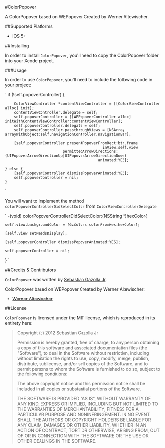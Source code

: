 #ColorPopover

A ColorPopover based on WEPopover Created by Werner Altewischer.

##Supported Platforms

- iOS 5+

##Installing

In order to install `ColorPopover`, you'll need to copy the ColorPopover folder into your Xcode project. 

###Usage

In order to use `ColorPopover`, you'll need to include the following code in your project:

`
    if (!self.popoverController) {
		
		ColorViewController *contentViewController = [[ColorViewController alloc] init];
        contentViewController.delegate = self;
		self.popoverController = [[WEPopoverController alloc] initWithContentViewController:contentViewController];
		self.popoverController.delegate = self;
		self.popoverController.passthroughViews = [NSArray arrayWithObject:self.navigationController.navigationBar];
		
		[self.popoverController presentPopoverFromRect:btn.frame
                                                inView:self.view
                              permittedArrowDirections:(UIPopoverArrowDirectionUp|UIPopoverArrowDirectionDown)
                                              animated:YES];
        
	} else {
		[self.popoverController dismissPopoverAnimated:YES];
		self.popoverController = nil;
	}

`

You will want to implement the method `colorPopoverControllerDidSelectColor` from `ColorViewControllerDelegate`

`
-(void) colorPopoverControllerDidSelectColor:(NSString *)hexColor{
	
    self.view.backgroundColor = [GzColors colorFromHex:hexColor];

    [self.view setNeedsDisplay];

    [self.popoverController dismissPopoverAnimated:YES];

    self.popoverController = nil;

}
`

 
##Credits & Contributors

`ColorPopover` was written by [Sebastian Gazolla Jr][1].

  [1]: http://gazapps.com

  
ColorPopover based on WEPopover Created by Werner Altewischer:

- [Werner Altewischer](https://github.com/werner77/WEPopover)

  
##License

`ColorPopover` is licensed under the MIT license, which is reproduced in its entirety here:


>Copyright (c) 2012 Sebastian Gazolla Jr
>
>Permission is hereby granted, free of charge, to any person obtaining a copy
>of this software and associated documentation files (the "Software"), to deal
>in the Software without restriction, including without limitation the rights
>to use, copy, modify, merge, publish, distribute, sublicense, and/or sell
>copies of the Software, and to permit persons to whom the Software is
>furnished to do so, subject to the following conditions:
>
>The above copyright notice and this permission notice shall be included in
>all copies or substantial portions of the Software.
>
>THE SOFTWARE IS PROVIDED "AS IS", WITHOUT WARRANTY OF ANY KIND, EXPRESS OR
>IMPLIED, INCLUDING BUT NOT LIMITED TO THE WARRANTIES OF MERCHANTABILITY,
>FITNESS FOR A PARTICULAR PURPOSE AND NONINFRINGEMENT. IN NO EVENT SHALL THE
>AUTHORS OR COPYRIGHT HOLDERS BE LIABLE FOR ANY CLAIM, DAMAGES OR OTHER
>LIABILITY, WHETHER IN AN ACTION OF CONTRACT, TORT OR OTHERWISE, ARISING FROM,
>OUT OF OR IN CONNECTION WITH THE SOFTWARE OR THE USE OR OTHER DEALINGS IN
>THE SOFTWARE.